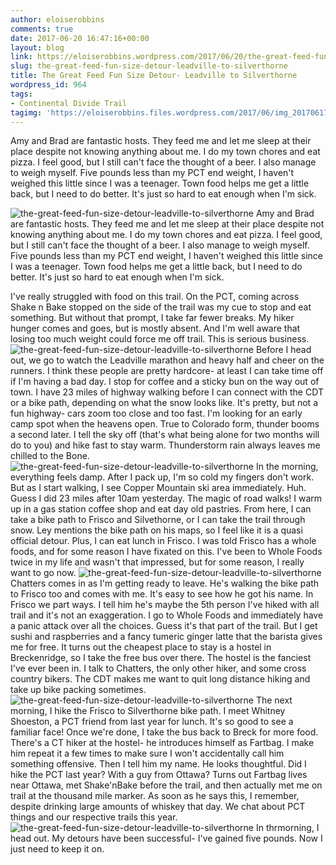 ```yaml
---
author: eloiserobbins
comments: true
date: 2017-06-20 16:47:16+00:00
layout: blog
link: https://eloiserobbins.wordpress.com/2017/06/20/the-great-feed-fun-size-detour-leadville-to-silverthorne/
slug: the-great-feed-fun-size-detour-leadville-to-silverthorne
title: The Great Feed Fun Size Detour- Leadville to Silverthorne
wordpress_id: 964
tags:
- Continental Divide Trail
tagimg: 'https://eloiserobbins.files.wordpress.com/2017/06/img_20170617_102550.jpg'
---
```


Amy and Brad are fantastic hosts. They feed me and let me sleep at their place despite not knowing anything about me. I do my town chores and eat pizza. I feel good, but I still can't face the thought of a beer. I also manage to weigh myself. Five pounds less than my PCT end weight, I haven't weighed this little since I was a teenager. Town food helps me get a little back, but I need to do better. It's just so hard to eat enough when I'm sick.


![the-great-feed-fun-size-detour-leadville-to-silverthorne](https://eloiserobbins.files.wordpress.com/2017/06/img_20170617_102550.jpg)
Amy and Brad are fantastic hosts. They feed me and let me sleep at their place despite not knowing anything about me. I do my town chores and eat pizza. I feel good, but I still can't face the thought of a beer. I also manage to weigh myself. Five pounds less than my PCT end weight, I haven't weighed this little since I was a teenager. Town food helps me get a little back, but I need to do better. It's just so hard to eat enough when I'm sick.

I've really struggled with food on this trail. On the PCT, coming across Shake n Bake stopped on the side of the trail was my cue to stop and eat something. But without that prompt, I take far fewer breaks. My hiker hunger comes and goes, but is mostly absent. And I'm well aware that losing too much weight could force me off trail. This is serious business.
![the-great-feed-fun-size-detour-leadville-to-silverthorne](https://eloiserobbins.files.wordpress.com/2017/06/img_20170617_160224.jpg)
Before I head out, we go to watch the Leadville marathon and heavy half and cheer on the runners. I think these people are pretty hardcore- at least I can take time off if I'm having a bad day.
I stop for coffee and a sticky bun on the way out of town. I have 23 miles of highway walking before I can connect with the CDT or a bike path, depending on what the snow looks like. It's pretty, but not a fun highway- cars zoom too close and too fast. I'm looking for an early camp spot when the heavens open. True to Colorado form, thunder booms a second later. I tell the sky off (that's what being alone for two months will do to you) and hike fast to stay warm. Thunderstorm rain always leaves me chilled to the Bone.
![the-great-feed-fun-size-detour-leadville-to-silverthorne](https://eloiserobbins.files.wordpress.com/2017/06/img_20170617_161839.jpg)
In the morning, everything feels damp. After I pack up, I'm so cold my fingers don't work. But as I start walking, I see Copper Mountain ski area immediately. Huh. Guess I did 23 miles after 10am yesterday. The magic of road walks! I warm up in a gas station coffee shop and eat day old pastries. 
From here, I can take a bike path to Frisco and Silvethorne, or I can take the trail through snow. Ley mentions the bike path on his maps, so I feel like it is a quasi official detour. Plus, I can eat lunch in Frisco. I was told Frisco has a whole foods, and for some reason I have fixated on this. I've been to Whole Foods twice in my life and wasn't that impressed, but for some reason, I really want to go now.
![the-great-feed-fun-size-detour-leadville-to-silverthorne](https://eloiserobbins.files.wordpress.com/2017/06/img_20170617_163452.jpg)
Chatters comes in as I'm getting ready to leave. He's walking the bike path to Frisco too and comes with me. It's easy to see how he got his name. In Frisco we part ways. I tell him he's maybe the 5th person I've hiked with all trail and it's not an exaggeration. I go to Whole Foods and immediately have a panic attack over all the choices. Guess it's that part of the trail. But I get sushi and raspberries and a fancy tumeric ginger latte that the barista gives me for free. It turns out the cheapest place to stay is a hostel in Breckenridge, so I take the free bus over there.
The hostel is the fanciest I've ever been in. I talk to Chatters, the only other hiker, and some cross country bikers. The CDT makes me want to quit long distance hiking and take up bike packing sometimes.
![the-great-feed-fun-size-detour-leadville-to-silverthorne](https://eloiserobbins.files.wordpress.com/2017/06/img_20170617_164909.jpg)
The next morning, I hike the Frisco to Silverthorne bike path. I meet Whitney Shoeston, a PCT friend from last year for lunch. It's so good to see a familiar face! Once we're done, I take the bus back to Breck for more food. There's a CT hiker at the hostel- he introduces himself as Fartbag. I make him repeat it a few times to make sure I won't accidentally call him something offensive. Then I tell him my name. He looks thoughtful. Did I hike the PCT last year? With a guy from Ottawa? Turns out Fartbag lives near Ottawa, met Shake'nBake before the trail, and then actually met me on trail at the thousand mile marker. As soon as he says this, I remember, despite drinking large amounts of whiskey that day. We chat about PCT things and our respective trails this year.
![the-great-feed-fun-size-detour-leadville-to-silverthorne](https://eloiserobbins.files.wordpress.com/2017/06/img_20170619_131731.jpg)
In thrmorning, I head out. My detours have been successful- I've gained five pounds. Now I just need to keep it on.

